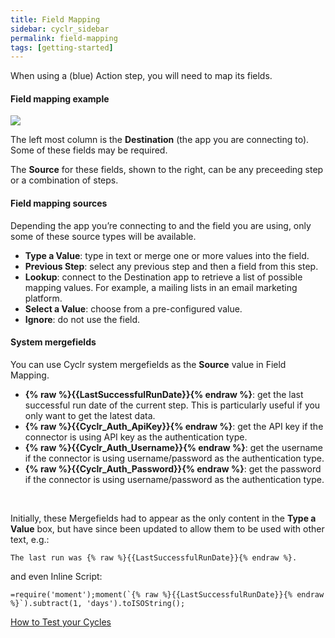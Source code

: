 ```yaml
---
title: Field Mapping
sidebar: cyclr_sidebar
permalink: field-mapping
tags: [getting-started]
---
```


When using a (blue) Action step, you will need to map its fields.

#### Field mapping example

![](./images/field-mapping.png)

The left most column is the **Destination** (the app you are connecting to). Some of these fields may be required.

The **Source** for these fields, shown to the right, can be any preceeding step or a combination of steps.

#### Field mapping sources

Depending the app you’re connecting to and the field you are using, only some of these source types will be available.

*   **Type a Value**: type in text or merge one or more values into the field.
*   **Previous Step**: select any previous step and then a field from this step.
*   **Lookup**: connect to the Destination app to retrieve a list of possible mapping values. For example, a mailing lists in an email marketing platform.
*   **Select a Value**: choose from a pre-configured value.
*   **Ignore**: do not use the field.

#### System mergefields

You can use Cyclr system mergefields as the **Source** value in Field Mapping.

*   **{% raw %}{{LastSuccessfulRunDate}}{% endraw %}**: get the last successful run date of the current step. This is particularly useful if you only want to get the latest data.
*   **{% raw %}{{Cyclr_Auth_ApiKey}}{% endraw %}**: get the API key if the connector is using API key as the authentication type.
*   **{% raw %}{{Cyclr_Auth_Username}}{% endraw %}**: get the username if the connector is using username/password as the authentication type.
*   **{% raw %}{{Cyclr_Auth_Password}}{% endraw %}**: get the password if the connector is using username/password as the authentication type.

<br />

Initially, these Mergefields had to appear as the only content in the **Type a Value** box, but have since been updated to allow them to be used with other text, e.g.:
```
The last run was {% raw %}{{LastSuccessfulRunDate}}{% endraw %}.
```
and even Inline Script:
```
=require('moment');moment(`{% raw %}{{LastSuccessfulRunDate}}{% endraw %}`).subtract(1, 'days').toISOString();
```


[How to Test your Cycles](./testing-cycles)
